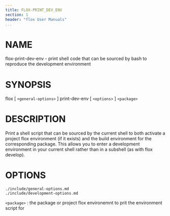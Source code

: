 ```yaml
---
title: FLOX-PRINT_DEV_ENV
section: 1
header: "flox User Manuals"
...
```



# NAME

flox-print-dev-env - print shell code that can be sourced by bash
                     to reproduce the development environment

# SYNOPSIS

flox [ `<general-options>` ] print-dev-env [ `<options>` ] `<package>`

# DESCRIPTION

Print a shell script that can be sourced by the current shell
to both activate a project flox environment (if it exists)
and the build environment for the corresponding package.
This allows you to enter a development environment in
your current shell rather than in a subshell (as with flox develop).

# OPTIONS

```{.include}
./include/general-options.md
./include/development-options.md
```

`<package>`
:   the package or project flox environemnt to prit the environment script for
